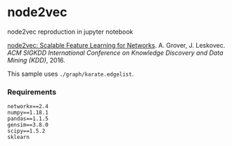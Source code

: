 # node2vec
node2vec reproduction in jupyter notebook

[node2vec: Scalable Feature Learning for Networks](http://arxiv.org/abs/1607.00653). A. Grover, J. Leskovec. *ACM SIGKDD International Conference on Knowledge Discovery and Data Mining (KDD)*, 2016.

This sample uses ```./graph/karate.edgelist```.

### Requirements

```
networkx==2.4
numpy==1.18.1
pandas==1.1.5
gensim==3.8.0
scipy==1.5.2
sklearn
```
